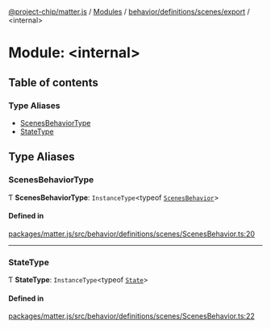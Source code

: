 [@project-chip/matter.js](../README.md) / [Modules](../modules.md) / [behavior/definitions/scenes/export](behavior_definitions_scenes_export.md) / \<internal\>

# Module: \<internal\>

## Table of contents

### Type Aliases

- [ScenesBehaviorType](behavior_definitions_scenes_export._internal_.md#scenesbehaviortype)
- [StateType](behavior_definitions_scenes_export._internal_.md#statetype)

## Type Aliases

### ScenesBehaviorType

Ƭ **ScenesBehaviorType**: `InstanceType`\<typeof [`ScenesBehavior`](behavior_definitions_scenes_export.md#scenesbehavior)\>

#### Defined in

[packages/matter.js/src/behavior/definitions/scenes/ScenesBehavior.ts:20](https://github.com/project-chip/matter.js/blob/2d9f2165d2672864fda3496a6d0d5f93597f82c6/packages/matter.js/src/behavior/definitions/scenes/ScenesBehavior.ts#L20)

___

### StateType

Ƭ **StateType**: `InstanceType`\<typeof [`State`](../classes/behavior_definitions_scenes_export.ScenesServer.md#state-1)\>

#### Defined in

[packages/matter.js/src/behavior/definitions/scenes/ScenesBehavior.ts:22](https://github.com/project-chip/matter.js/blob/2d9f2165d2672864fda3496a6d0d5f93597f82c6/packages/matter.js/src/behavior/definitions/scenes/ScenesBehavior.ts#L22)

